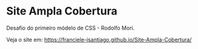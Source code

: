 # Site Ampla Cobertura
 Desafio do primeiro módelo de CSS - Rodolfo Mori.

 Veja o site em:
 https://franciele-jsantiago.github.io/Site-Ampla-Cobertura/
